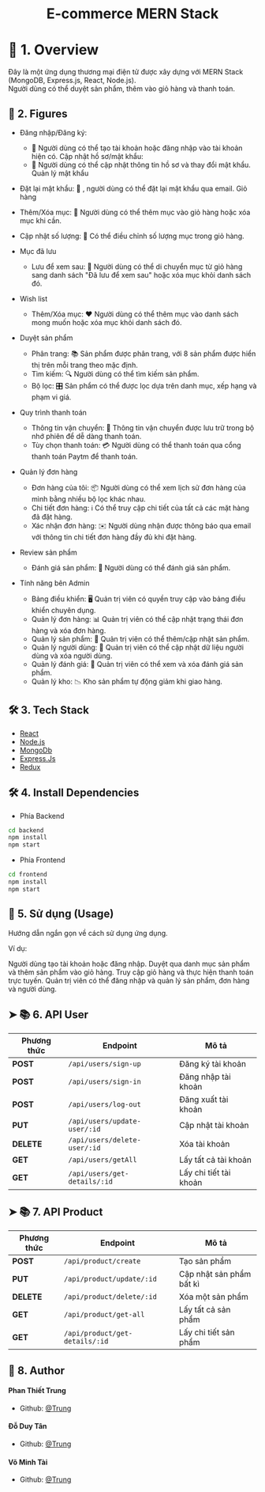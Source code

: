 
# <p align="center">E-commerce MERN Stack</p>
  
# 🛒 1. Overview 

Đây là một ứng dụng thương mại điện tử được xây dựng với MERN Stack (MongoDB, Express.js, React, Node.js).  
Người dùng có thể duyệt sản phẩm, thêm vào giỏ hàng và thanh toán.  
    
## 🚀 2. Figures
- Đăng nhập/Đăng ký:
  + 🚪 Người dùng có thể tạo tài khoản hoặc đăng nhập vào tài khoản hiện có.
Cập nhật hồ sơ/mật khẩu:
  + 🔐 Người dùng có thể cập nhật thông tin hồ sơ và thay đổi mật khẩu.
Quản lý mật khẩu

- Đặt lại mật khẩu: 📧 , người dùng có thể đặt lại mật khẩu qua email.
Giỏ hàng

- Thêm/Xóa mục: 🛒 Người dùng có thể thêm mục vào giỏ hàng hoặc xóa mục khi cần.
- Cập nhật số lượng: 🔢 Có thể điều chỉnh số lượng mục trong giỏ hàng.

- Mục đã lưu
  + Lưu để xem sau: 💾 Người dùng có thể di chuyển mục từ giỏ hàng sang danh sách "Đã lưu để xem sau" hoặc xóa mục khỏi danh sách đó.

- Wish list
  + Thêm/Xóa mục: ❤️ Người dùng có thể thêm mục vào danh sách mong muốn hoặc xóa mục khỏi danh sách đó.
- Duyệt sản phẩm
  + Phân trang: 📚 Sản phẩm được phân trang, với 8 sản phẩm được hiển thị trên mỗi trang theo mặc định.
  + Tìm kiếm: 🔍 Người dùng có thể tìm kiếm sản phẩm.
  + Bộ lọc: 🎛️ Sản phẩm có thể được lọc dựa trên danh mục, xếp hạng và phạm vi giá.

- Quy trình thanh toán

  + Thông tin vận chuyển: 🚚 Thông tin vận chuyển được lưu trữ trong bộ nhớ phiên để dễ dàng thanh toán.
  + Tùy chọn thanh toán: 💳 Người dùng có thể thanh toán qua cổng thanh toán Paytm để thanh toán.

- Quản lý đơn hàng

  + Đơn hàng của tôi: 📦 Người dùng có thể xem lịch sử đơn hàng của mình bằng nhiều bộ lọc khác nhau.
  + Chi tiết đơn hàng: ℹ️ Có thể truy cập chi tiết của tất cả các mặt hàng đã đặt hàng.
  + Xác nhận đơn hàng: ✉️ Người dùng nhận được thông báo qua email với thông tin chi tiết đơn hàng đầy đủ khi đặt hàng.

- Review sản phẩm
  + Đánh giá sản phẩm: 🌟 Người dùng có thể đánh giá sản phẩm.

- Tính năng bên Admin
  + Bảng điều khiển: 🖥️ Quản trị viên có quyền truy cập vào bảng điều khiển chuyên dụng.
  + Quản lý đơn hàng: 📊 Quản trị viên có thể cập nhật trạng thái đơn hàng và xóa đơn hàng.
  + Quản lý sản phẩm: 📝 Quản trị viên có thể thêm/cập nhật sản phẩm.
  + Quản lý người dùng: 👥 Quản trị viên có thể cập nhật dữ liệu người dùng và xóa người dùng.
  + Quản lý đánh giá: 📜 Quản trị viên có thể xem và xóa đánh giá sản phẩm.
  + Quản lý kho: 📉 Kho sản phẩm tự động giảm khi giao hàng.
        
## 🛠️ 3. Tech Stack
- [React](https://reactjs.org/)
- [Node.js](https://nodejs.org/en)
- [MongoDb](https://www.mongodb.com/)
- [Express.Js](https://expressjs.com/)
- [Redux](https://redux.js.org/)
    
## 🛠️ 4. Install Dependencies 
- Phía Backend 
```bash
cd backend
npm install
npm start
```
- Phía Frontend 
```bash
cd frontend
npm install
npm start
```

## 🚀 5. Sử dụng (Usage)
Hướng dẫn ngắn gọn về cách sử dụng ứng dụng.

Ví dụ:

Người dùng tạo tài khoản hoặc đăng nhập.
Duyệt qua danh mục sản phẩm và thêm sản phẩm vào giỏ hàng.
Truy cập giỏ hàng và thực hiện thanh toán trực tuyến.
Quản trị viên có thể đăng nhập và quản lý sản phẩm, đơn hàng và người dùng.


## ➤ 📚 6. API User
| Phương thức | Endpoint                       | Mô tả                         |
|-------------|--------------------------------|-------------------------------|
| **POST**    | `/api/users/sign-up`           | Đăng ký tài khoản             |
| **POST**    | `/api/users/sign-in`           | Đăng nhập tài khoản           |
| **POST**    | `/api/users/log-out`           | Đăng xuất tài khoản           |
| **PUT**    | `/api/users/update-user/:id`    | Cập nhật tài khoản            |
| **DELETE**    | `/api/users/delete-user/:id` | Xóa tài khoản                 |
| **GET**    | `/api/users/getAll`             | Lấy tất cả tài khoản          |
| **GET**    | `/api/users/get-details/:id`    | Lấy chi tiết tài khoản        |


## ➤ 📚 7. API Product
| Phương thức | Endpoint                         | Mô tả                         |
|-------------|----------------------------------|-------------------------------|
| **POST**    | `/api/product/create`            | Tạo sản phẩm                  |
| **PUT**     | `/api/product/update/:id`        | Cập nhật sản phẩm bất kì      |
| **DELETE**  | `/api/product/delete/:id`        | Xóa một sản phẩm              |
| **GET**     | `/api/product/get-all`           | Lấy tất cả sản phẩm           |
| **GET**     | `/api/product/get-details/:id`   | Lấy chi tiết sản phẩm         |


## 🙇 8. Author
#### Phan Thiết Trung
- Github: [@Trung](https://github.com/trungka982004)
#### Đỗ Duy Tân
- Github: [@Trung](https://github.com/trungka982004)
#### Võ Minh Tài
- Github: [@Trung](https://github.com/trungka982004)
        

        
